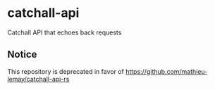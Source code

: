 # catchall-api

Catchall API that echoes back requests

## Notice
This repository is deprecated in favor of https://github.com/mathieu-lemay/catchall-api-rs
